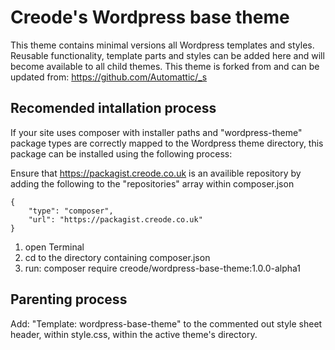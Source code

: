 # Creode's Wordpress base theme

This theme contains minimal versions all Wordpress templates and styles.
Reusable functionality, template parts and styles can be added here and will become available to all child themes.
This theme is forked from and can be updated from: https://github.com/Automattic/_s

## Recomended intallation process

If your site uses composer with installer paths and "wordpress-theme" package types are correctly mapped to the Wordpress theme directory, this package can be installed using the following process:

Ensure that https://packagist.creode.co.uk is an availible repository by adding the following to the "repositories" array within composer.json

```
{
    "type": "composer",
    "url": "https://packagist.creode.co.uk"
}
```

1. open Terminal
2. cd to the directory containing composer.json
3. run: composer require creode/wordpress-base-theme:1.0.0-alpha1

## Parenting process

Add: "Template: wordpress-base-theme" to the commented out style sheet header, within style.css, within the active theme's directory.